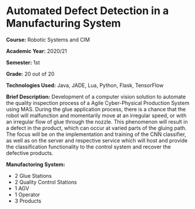 # Automated Defect Detection in a Manufacturing System

**Course:** Robotic Systems and CIM

**Academic Year:** 2020/21

**Semester:** 1st

**Grade:** 20 out of 20

**Technologies Used:** Java, JADE, Lua, Python, Flask, TensorFlow

**Brief Description:** Development of a computer vision solution to automate the quality inspection process of a Agile Cyber-Physical Production System using MAS. During the glue application process, there is a chance that the robot will malfunction and momentarily move at an irregular speed, or with an irregular flow of glue through the nozzle. This phenomenon will result in a defect in the product, which can occur at varied parts of the gluing path. The focus will be on the implementation and training of the CNN classifier, as well as on the server and respective service which will host and provide the classification functionality to the control system and recover the defective products.

**Manufactoring System:**
- 2 Glue Stations
- 2 Quality Control Stations
- 1 AGV
- 1 Operator
- 3 Products
